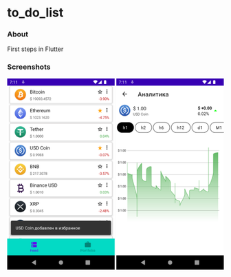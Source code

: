 # to_do_list

### About
First steps in Flutter

### Screenshots
<p float="left">
  <img src="https://github.com/StreetHalo/Arch_practices/blob/master/Screenshot_20220713_162414.png" width="250" />
   <img src="https://github.com/StreetHalo/Arch_practices/blob/master/Screenshot_20220713_162431.png" width="250" />
</p>
